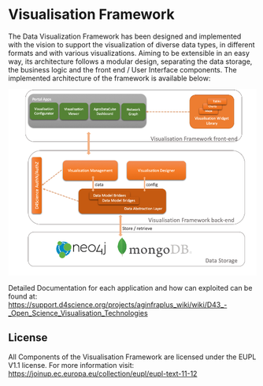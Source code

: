 # Visualisation Framework
The Data Visualization Framework has been designed and implemented with the vision to support the visualization of diverse data types, in different formats and with various visualizations. Aiming to be extensible in an easy way, its architecture follows a modular design, separating the data storage, the business logic and the front end / User Interface components.
The implemented architecture of the framework is available below:

![Visualisation_Framework_Architecture](https://github.com/madgik/VisualisationFramework/blob/master/visualisation_framework_arch.png)

Detailed Documentation for each application and how can exploited can be found at: https://support.d4science.org/projects/aginfraplus_wiki/wiki/D43_-_Open_Science_Visualisation_Technologies

## License
All Components of the Visualisation Framework are licensed under the EUPL V1.1 license. For more information visit: https://joinup.ec.europa.eu/collection/eupl/eupl-text-11-12
